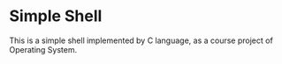# Simple Shell
This is a simple shell implemented by C language, as a course project of Operating System.
